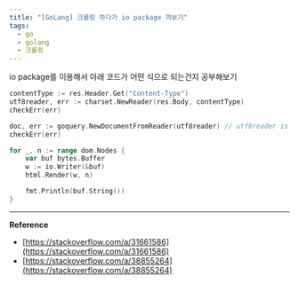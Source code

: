 ```yaml
---
title: "[GoLang] 크롤링 하다가 io package 까보기"
tags:
  - go
  - golang
  - 크롤링
---
```


io package를 이용해서 아래 코드가 어떤 식으로 되는건지 공부해보기

```go
contentType := res.Header.Get("Content-Type")
utf8reader, err := charset.NewReader(res.Body, contentType)
checkErr(err)

doc, err := goquery.NewDocumentFromReader(utf8reader) // utf8reader is io.Reader
checkErr(err)
```

```go
for _, n := range dom.Nodes {
    var buf bytes.Buffer
    w := io.Writer(&buf)
    html.Render(w, n)

    fmt.Println(buf.String())
}
```

---

**Reference**

- [https://stackoverflow.com/a/31661586](https://stackoverflow.com/a/31661586)
- [https://stackoverflow.com/a/38855264](https://stackoverflow.com/a/38855264)
